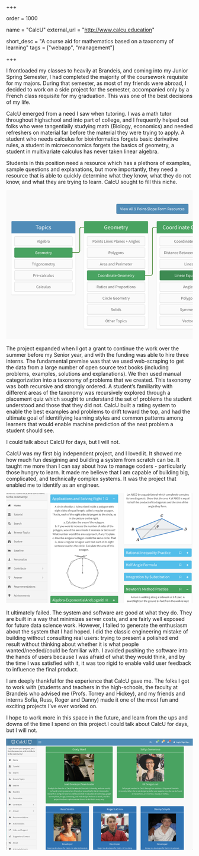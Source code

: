 +++

order = 1000

name = "CalcU"
external_url = "http://www.calcu.education"

short_desc = "A course aid for mathematics based on a taxonomy of learning"
tags = ["webapp", "management"]

+++

I frontloaded my classes to heavily at Brandeis, and coming into my Junior Spring Semester, I had completed the majority of the coursework requisite for my majors. During that semester, as most of my friends were abroad, I decided to work on a side project for the semester, accompanied only by a French class requisite for my graduation.  This was one of the best decisions of my life. 

CalcU emerged from a need I saw when tutoring. I was a math tutor throughout highschool and into part of college, and I frequently helped out folks who were tangentially studying math (Biology, economics) and needed refreshers on material far before the material they were trying to apply.  A student who needs calculus for bioinformatics forgets basic derivative rules, a student in microeconomics forgets the basics of geometry, a student in multivariate calculus has never taken linear algebra. 

Students in this position need a resource which has a plethora of examples, sample questions and explanations, but more importantly, they need a resource that is able to quickly determine what they know, what they do not know, and what they are trying to learn.  CalcU sought to fill this niche. 

![A Picture of the information taxonomy within CalcU](/img/calcu.png)

The project expanded when I got a grant to continue the work over the summer before my Senior year, and with the funding was able to hire three interns. The fundamental premise was that we used web-scraping to get the data from a large number of open source text books (including problems, examples, solutions and explanations).  We then used manual categorization into a taxonomy of problems that we created.  This taxonomy was both recursive and strongly ordered.  A student’s familiarity with different areas of the taxonomy was recursively explored through a placement quiz which sought to understand the set of problems the student understood and those that they did not. CalcU built a rating system to enable the best examples and problems to drift toward the top, and had the ultimate goal of identifiying learning styles and common patterns among learners that would enable machine prediction of the next problem a student should see. 

I could talk about CalcU for days, but I will not. 

CalcU was my first big independent project, and I loved it.  It showed me how much fun desigining and building a system from scratch can be.  It taught me more than I can say about how to manage coders - particularly those hungry to learn.  It made me believe that I am capable of building big, complicated, and technically complex systems. It was the project that enabled me to identify as an engineer. 

![A Picture of some sample problems from CalcU](/img/calcu2.png)

It ultimately failed.  The system and software are good at what they do.  They are built in a way that minimizes server costs, and are fairly well exposed for future data science work.  However, I failed to generate the enthusiasm about the system that I had hoped. I did the classic engineering mistake of building without consulting real users: trying to present a polished end result without thinking about whether it is what people wanted/needed/could be familiar with. I avoided pushing the software into the hands of users because I was afraid of what they would think, and by the time I was satisfied with it, it was too rigid to enable valid user feedback to influence the final product. 

I am deeply thankful for the experience that CalcU gave me. The folks I got to work with (students and teachers in the high-schools, the faculty at Brandeis who advised me (Profs. Torrey and Hickey), and my friends and interns Sofia, Russ, Roger and Danny) made it one of the most fun and exciting projects I’ve ever worked on.

I hope to work more in this space in the future, and learn from the ups and downs of the time I spend on this project.I could talk about CalcU for days, but I will not. 

![A Picture of the CalcU Team](/img/calcu3.png)
